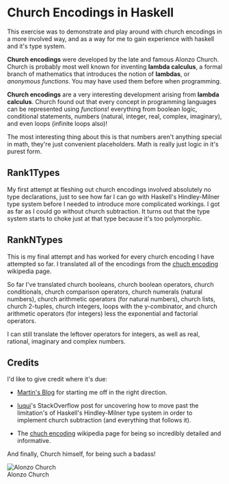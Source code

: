# Church Encodings in Haskell

This exercise was to demonstrate and play around with church encodings in a more involved way, and as a way for me to gain experience with haskell and it's type system.

**Church encodings** were developed by the late and famous Alonzo Church. Church is probably most well known for inventing **lambda calculus**, a formal branch of mathematics that introduces the notion of **lambdas**, or *anonymous functions*. You may have used them before when programming.

**Church encodings** are a very interesting development arising from **lambda calculus**. Church found out that every concept in programming languages can be represented using *functions*! everything from boolean logic, conditional statements, numbers (natural, integer, real, complex, imaginary), and even loops (infinite loops also)!

The most interesting thing about this is that numbers aren't anything special in math, they're just convenient placeholders. Math is really just logic in it's purest form.


## Rank1Types

My first attempt at fleshing out church encodings involved absolutely no type declarations, just to see how far I can go with Haskell's Hindley-Milner type system before I needed to introduce more complicated workings. I got as far as I could go without church subtraction. It turns out that the type system starts to choke just at that type because it's too polymorphic.


## RankNTypes

This is my final attempt and has worked for every church encoding I have attempted so far. I translated all of the encodings from the [chuch encoding](https://en.wikipedia.org/wiki/Church_encoding) wikipedia page. 

So far I've translated church booleans, church boolean operators, church conditionals, church comparison operators, church numerals (natural numbers), church arithmetic operators (for natural numbers), church lists, church 2-tuples, church integers, loops with the y-combinator, and church arithmetic operators (for integers) less the exponential and factorial operators. 

I can still translate the leftover operators for integers, as well as real, rational, imaginary and complex numbers.


## Credits

I'd like to give credit where it's due:

* [Martin's Blog](https://blogs.oracle.com/martink/entry/church_booleans_vs_javafx) for starting me off in the right direction.  

* [luqui](http://stackoverflow.com/questions/6595749/subtraction-of-church-numerals-in-haskell)'s StackOverflow post for uncovering how to move past the limitation's of Haskell's Hindley-Milner type system in order to implement church subtraction (and everything that follows it).

* The [chuch encoding](https://en.wikipedia.org/wiki/Church_encoding) wikipedia page for being so incredibly detailed and informative.

And finally, Church himself, for being such a badass!

![Alonzo Church](https://upload.wikimedia.org/wikipedia/en/a/a6/Alonzo_Church.jpg)  
Alonzo Church
